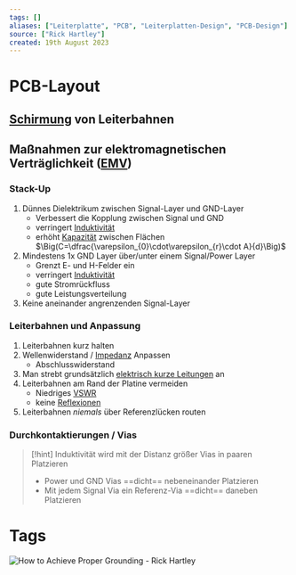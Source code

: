 ```yaml
---
tags: []
aliases: ["Leiterplatte", "PCB", "Leiterplatten-Design", "PCB-Design"]
source: ["Rick Hartley"]
created: 19th August 2023
---
```


# PCB-Layout

## [Schirmung](Schirmung.md) von Leiterbahnen

## Maßnahmen zur elektromagnetischen Verträglichkeit ([EMV](Elektromagnetische%20Verträglichkeit.md#Komponenten%20und%20Konzepte%20zur%20Verbesserung))

### Stack-Up

1. Dünnes Dielektrikum zwischen Signal-Layer und GND-Layer
	- Verbessert die Kopplung zwischen Signal und GND
	- verringert [Induktivität](Induktivitäten.md)
	- erhöht [Kapazität](Kapazität.md) zwischen Flächen
	$\Big(C=\dfrac{\varepsilon_{0}\cdot\varepsilon_{r}\cdot A}{d}\Big)$
2. Mindestens 1x GND Layer über/unter einem Signal/Power Layer
	- Grenzt E- und H-Felder ein
	- verringert [Induktivität](Induktivitäten.md)
	- gute Stromrückfluss
	- gute Leistungsverteilung
3. Keine aneinander angrenzenden Signal-Layer

### Leiterbahnen und Anpassung

1. Leiterbahnen kurz halten
2. Wellenwiderstand / [Impedanz](Impedanz.md) Anpassen
	- Abschlusswiderstand
3. Man strebt grundsätzlich [elektrisch kurze Leitungen](../hf-technik/Leitung.md) an
4. Leiterbahnen am Rand der Platine vermeiden
	- Niedriges [VSWR](../hf-technik/Stehwellenverhältnis.md)
	- keine [Reflexionen](../hf-technik/Reflexionsfaktor.md)
1. Leiterbahnen *niemals* über Referenzlücken routen

### Durchkontaktierungen / Vias

> [!hint] Induktivität wird mit der Distanz größer
> Vias in paaren Platzieren
> - Power und GND Vias ==dicht== nebeneinander Platzieren
> - Mit jedem Signal Via ein Referenz-Via ==dicht== daneben Platzieren 

# Tags

![How to Achieve Proper Grounding - Rick Hartley](https://www.youtube.com/watch?v=ySuUZEjARPY)